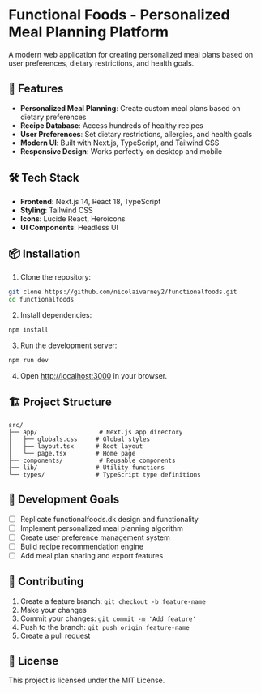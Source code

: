 # Functional Foods - Personalized Meal Planning Platform

A modern web application for creating personalized meal plans based on user preferences, dietary restrictions, and health goals.

## 🚀 Features

- **Personalized Meal Planning**: Create custom meal plans based on dietary preferences
- **Recipe Database**: Access hundreds of healthy recipes
- **User Preferences**: Set dietary restrictions, allergies, and health goals
- **Modern UI**: Built with Next.js, TypeScript, and Tailwind CSS
- **Responsive Design**: Works perfectly on desktop and mobile

## 🛠️ Tech Stack

- **Frontend**: Next.js 14, React 18, TypeScript
- **Styling**: Tailwind CSS
- **Icons**: Lucide React, Heroicons
- **UI Components**: Headless UI

## 📦 Installation

1. Clone the repository:
```bash
git clone https://github.com/nicolaivarney2/functionalfoods.git
cd functionalfoods
```

2. Install dependencies:
```bash
npm install
```

3. Run the development server:
```bash
npm run dev
```

4. Open [http://localhost:3000](http://localhost:3000) in your browser.

## 🏗️ Project Structure

```
src/
├── app/                 # Next.js app directory
│   ├── globals.css     # Global styles
│   ├── layout.tsx      # Root layout
│   └── page.tsx        # Home page
├── components/          # Reusable components
├── lib/                # Utility functions
└── types/              # TypeScript type definitions
```

## 🎯 Development Goals

- [ ] Replicate functionalfoods.dk design and functionality
- [ ] Implement personalized meal planning algorithm
- [ ] Create user preference management system
- [ ] Build recipe recommendation engine
- [ ] Add meal plan sharing and export features

## 🤝 Contributing

1. Create a feature branch: `git checkout -b feature-name`
2. Make your changes
3. Commit your changes: `git commit -m 'Add feature'`
4. Push to the branch: `git push origin feature-name`
5. Create a pull request

## 📄 License

This project is licensed under the MIT License.
